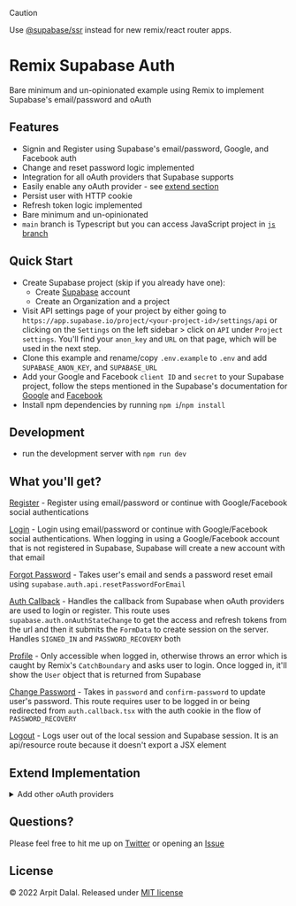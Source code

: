 > [!CAUTION]
> Use [@supabase/ssr](https://www.npmjs.com/package/@supabase/ssr) instead for new remix/react router apps.

# Remix Supabase Auth

Bare minimum and un-opinionated example using Remix to implement Supabase's email/password and oAuth

## Features

- Signin and Register using Supabase's email/password, Google, and Facebook auth
- Change and reset password logic implemented
- Integration for all oAuth providers that Supabase supports
- Easily enable any oAuth provider - see [extend section](https://github.com/arpitdalal/remix-supabase-auth#extend-implementation)
- Persist user with HTTP cookie
- Refresh token logic implemented
- Bare minimum and un-opinionated
- `main` branch is Typescript but you can access JavaScript project in [`js` branch](https://github.com/arpitdalal/remix-supabase-auth/tree/js)

## Quick Start

- Create Supabase project (skip if you already have one):
  - Create [Supabase](https://app.supabase.io/) account
  - Create an Organization and a project
- Visit API settings page of your project by either going to `https://app.supabase.io/project/<your-project-id>/settings/api` or clicking on the `Settings` on the left sidebar > click on `API` under `Project settings`. You'll find your `anon_key` and `URL` on that page, which will be used in the next step.
- Clone this example and rename/copy `.env.example` to `.env` and add `SUPABASE_ANON_KEY`, and `SUPABASE_URL`
- Add your Google and Facebook `client ID` and `secret` to your Supabase project, follow the steps mentioned in the Supabase's documentation for [Google](https://supabase.com/docs/guides/auth/auth-google) and [Facebook](https://supabase.com/docs/guides/auth/auth-facebook)
- Install npm dependencies by running `npm i`/`npm install`

## Development

- run the development server with `npm run dev`

## What you'll get?

[Register](./app/routes/register.tsx) - Register using email/password or continue with Google/Facebook social authentications

[Login](./app/routes/login.tsx) - Login using email/password or continue with Google/Facebook social authentications. When logging in using a Google/Facebook account that is not registered in Supabase, Supabase will create a new account with that email

[Forgot Password](./app/routes/forgot-password.tsx) - Takes user's email and sends a password reset email using `supabase.auth.api.resetPasswordForEmail`

[Auth Callback](./app/routs/api/../../routes/api/auth.callback.tsx) - Handles the callback from Supabase when oAuth providers are used to login or register. This route uses `supabase.auth.onAuthStateChange` to get the access and refresh tokens from the url and then it submits the `FormData` to create session on the server. Handles `SIGNED_IN` and `PASSWORD_RECOVERY` both

[Profile](./app/routes/profile.tsx) - Only accessible when logged in, otherwise throws an error which is caught by Remix's `CatchBoundary` and asks user to login. Once logged in, it'll show the `User` object that is returned from Supabase

[Change Password](./app/routes/change-password.tsx) - Takes in `password` and `confirm-password` to update user's password. This route requires user to be logged in or being redirected from `auth.callback.tsx` with the auth cookie in the flow of `PASSWORD_RECOVERY`

[Logout](./app/routes/api/logout.ts) - Logs user out of the local session and Supabase session. It is an api/resource route because it doesn't export a JSX element

## Extend Implementation

<details>
<summary>Add other oAuth providers</summary>

- Simply add the `client ID` and `secret` to Supabase for the provider that you want to support.
- In `login.tsx` and `register.tsx` add the `<AuthProviderBtn provider={YourProvider} redirectTo={redirectTo} />` and that's it!
</details>

## Questions?

Please feel free to hit me up on [Twitter](https://twitter.com/_arpit_dalal_) or opening an [Issue](https://github.com/arpitdalal/remix-supabase-auth/issues)

## License

© 2022 Arpit Dalal. Released under [MIT license](./LICENSE.md)
